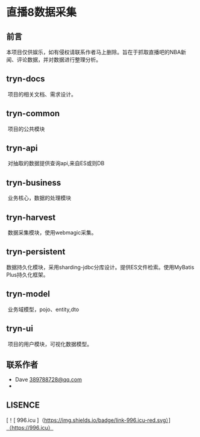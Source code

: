 # 直播8数据采集

## 前言

​	本项目仅供娱乐，如有侵权请联系作者马上删除。旨在于抓取直播吧的NBA新闻、评论数据，并对数据进行整理分析。

## tryn-docs

​	项目的相关文档、需求设计。

## tryn-common

​	项目的公共模块

## tryn-api

​	对抽取的数据提供查询api,来自ES或则DB

## tryn-business

​	业务核心，数据的处理模块

## tryn-harvest

​	数据采集模块，使用webmagic采集。

## tryn-persistent

​	数据持久化模块，采用sharding-jdbc分库设计。提供ES文件检索。使用MyBatis Plus持久化框架。

## tryn-model

​	业务域模型，pojo、entity,dto

## tryn-ui

​	项目的用户模块，可视化数据模型。



## 联系作者

- Dave 389788728@qq.com
- 

## LISENCE

[！[ 996.icu ]（https://img.shields.io/badge/link-996.icu-red.svg）]（https://996.icu）
